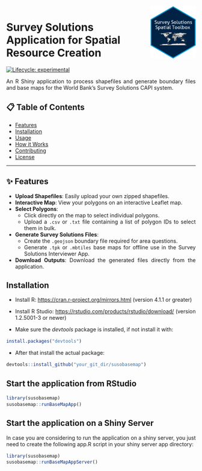
<!-- README.md is generated from README.Rmd. Please edit that file -->

<a href='https://docs.mysurvey.solutions/'>
<img src="man/figures/susospatial.png" align="right" height="139"
    style="float:right; height:139px;"/></a>

# Survey Solutions Application for Spatial Resource Creation

<!-- badges: start -->

[![Lifecycle:
experimental](https://img.shields.io/badge/lifecycle-experimental-orange.svg)](https://lifecycle.r-lib.org/articles/stages.html#experimental)
<!-- badges: end -->

<div align="justify">

An R Shiny application to process shapefiles and generate boundary files
and base maps for the World Bank’s Survey Solutions CAPI system.

## 📋 Table of Contents

- [Features](#-features)
- [Installation](#-installation)
- [Usage](#-usage)
- [How it Works](#-how-it-works)
- [Contributing](#-contributing)
- [License](#-license)

------------------------------------------------------------------------

## ✨ Features

- **Upload Shapefiles**: Easily upload your own zipped shapefiles.
- **Interactive Map**: View your polygons on an interactive Leaflet map.
- **Select Polygons**:
  - Click directly on the map to select individual polygons.
  - Upload a `.csv` or `.txt` file containing a list of polygon IDs to
    select them in bulk.
- **Generate Survey Solutions Files**:
  - Create the `.geojson` boundary file required for area questions.
  - Generate `.tpk` or `.mbtiles` base maps for offline use in the
    Survey Solutions Interviewer App.
- **Download Outputs**: Download the generated files directly from the
  application.

## Installation

- Install R: <https://cran.r-project.org/mirrors.html> (version 4.1.1 or
  greater)

- Install R Studio: <https://rstudio.com/products/rstudio/download/>
  (version 1.2.5001-3 or newer)

- Make sure the *devtools* package is installed, if not install it with:

``` r
install.packages("devtools")
```

- After that install the actual package:

``` r
devtools::install_github("your_git_dir/susobasemap")
```

## Start the application from RStudio

``` r
library(susobasemap)
susobasemap::runBaseMapApp()
```

## Start the application on a Shiny Server

In case you are considering to run the application on a shiny server,
you just need to create the following app.R script in your shiny server
app directory:

``` r
library(susobasemap)
susobasemap::runBaseMapAppServer()
```

</div>
